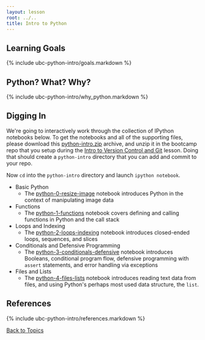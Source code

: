 ```yaml
---
layout: lesson
root: ../..
title: Intro to Python
---
```


## Learning Goals
{% include ubc-python-intro/goals.markdown %}

## Python? What? Why?
{% include ubc-python-intro/why_python.markdown %}

## Digging In

We're going to interactively work through the collection of IPython notebooks below.
To get the notebooks and all of the supporting files,
please download this [python-intro.zip](python-intro.zip) archive,
and unzip it in the bootcamp repo that you setup during the [Intro to Version Control and Git]({{page.root}}/lessons/ubc-git-intro/index.html) lesson.
Doing that should create a `python-intro` directory that you can add and commit to your repo.

Now `cd` into the `python-intro` directory and launch `ipython notebook`.

* Basic Python
  * The [python-0-resize-image](http://nbviewer.ipython.org/url/douglatornell.github.io/2013-09-26-ubc/lessons/ubc-python-intro/python-0-resize-image.ipynb) notebook introduces Python in the context of manipulating image data
* Functions
  * The [python-1-functions](http://nbviewer.ipython.org/url/douglatornell.github.io/2013-09-26-ubc/lessons/ubc-python-intro/python-1-functions.ipynb) notebook covers defining and calling functions in Python and the call stack
* Loops and Indexing
  * The [python-2-loops-indexing](http://nbviewer.ipython.org/url/douglatornell.github.io/2013-09-26-ubc/lessons/ubc-python-intro/python-2-loops-indexing.ipynb) notebook introduces closed-ended loops, sequences, and slices
* Conditionals and Defensive Programming
  * The [python-3-conditionals-defensive](http://nbviewer.ipython.org/url/douglatornell.github.io/2013-09-26-ubc/lessons/ubc-python-intro/python-3-conditionals-defensive.ipynb) notebook introduces Booleans, conditional program flow, defensive programming with `assert` statements, and error handling via exceptions
* Files and Lists
  * The [python-4-files-lists](http://nbviewer.ipython.org/url/douglatornell.github.io/2013-09-26-ubc/lessons/ubc-python-intro/python-4-files-lists.ipynb) notebook introduces reading text data from files, and using Python's perhaps most used data structure, the `list`.

## References
{% include ubc-python-intro/references.markdown %}

[Back to Topics]({{page.root}}/index.html#topics)
